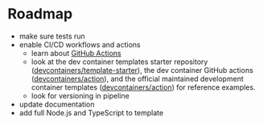 # Roadmap

- make sure tests run
- enable CI/CD workflows and actions
  - learn about [GitHub Actions](https://docs.github.com/en/actions)
  - look at the dev container templates starter repository ([devcontainers/template-starter](https://github.com/devcontainers/template-starter)), the dev container GitHub actions ([devcontainers/action](https://github.com/devcontainers/action)), and the official maintained development container templates ([devcontainers/action](https://github.com/devcontainers/templates)) for reference examples.
  - look for versioning in pipeline
- update documentation
- add full Node.js and TypeScript to template
